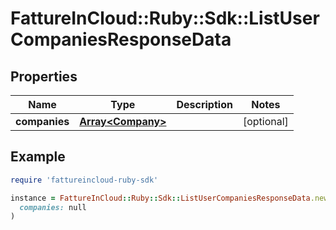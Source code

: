 # FattureInCloud::Ruby::Sdk::ListUserCompaniesResponseData

## Properties

| Name | Type | Description | Notes |
| ---- | ---- | ----------- | ----- |
| **companies** | [**Array&lt;Company&gt;**](Company.md) |  | [optional] |

## Example

```ruby
require 'fattureincloud-ruby-sdk'

instance = FattureInCloud::Ruby::Sdk::ListUserCompaniesResponseData.new(
  companies: null
)
```

